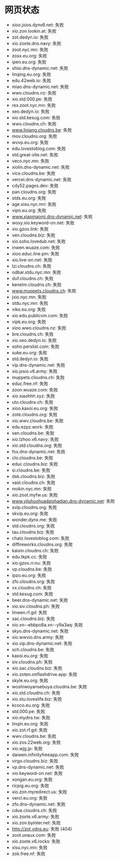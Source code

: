 # 网页状态
- xioo.jxios.dynv6.net: 失败
- xio.zon.lookin.at: 失败
- zot.dedyn.io: 失败
- xio.zoxte.dns.navy: 失败
- zoot.nyc.mn: 失败
- zosx.eu.org: 失败
- ipen.eu.org: 失败
- shisi.dns-dynamic.net: 失败
- linqing.eu.org: 失败
- edu.42web.io: 失败
- miao.dns-dynamic.net: 失败
- wwo.cloudns.nz: 失败
- xio.std.000.pe: 失败
- res.zoot.nyc.mn: 失败
- xeo.dedyn.io: 失败
- xio.std.kesug.com: 失败
- wwo.cloudns.ch: 失败
- www.liniang.cloudns.be: 失败
- mov.cloudns.org: 失败
- wvvp.eu.org: 失败
- edu.lovestoblog.com: 失败
- std.great-site.net: 失败
- veco.nyc.mn: 失败
- xiolin.dns-dynamic.net: 失败
- vice.cloudns.be: 失败
- vercel.dns-dynamic.net: 失败
- cdy52.pages.dev: 失败
- pan.cloudns.org: 失败
- stds.eu.org: 失败
- age.xisu.nyc.mn: 失败
- vipn.eu.org: 失败
- www.xiaomaomi.dns-dynamic.net: 失败
- woxy.xio.keyword-on.net: 失败
- xio.gzos.link: 失败
- ven.cloudns.biz: 失败
- xio.soho.lovedub.net: 失败
- inwen.wuaze.com: 失败
- xioo.educ.line.pm: 失败
- xio.live-on.net: 失败
- lzi.cloudns.ch: 失败
- odbar.stdu.nyc.mn: 失败
- duf.cloudns.ch: 失败
- kenelm.cloudns.ch: 失败
- www.muppets.cloudns.ch: 失败
- jxio.nyc.mn: 失败
- stdu.nyc.mn: 失败
- viko.eu.org: 失败
- xio.edu.publicvm.com: 失败
- vipk.eu.org: 失败
- xioo.wwo.cloudns.nz: 失败
- bre.cloudns.ch: 失败
- xio.xeo.dedyn.io: 失败
- soho.perslist.com: 失败
- suke.eu.org: 失败
- std.dedyn.io: 失败
- vip.dns-dynamic.net: 失败
- xio.jxsio.v6.army: 失败
- muppets.cloudns.ch: 失败
- educ.free.nf: 失败
- zoon.wuaze.com: 失败
- xio.xiaohhh.xyz: 失败
- uto.cloudns.ch: 失败
- xioo.kaxoi.eu.org: 失败
- zote.cloudns.org: 失败
- xio.wwv.cloudns.be: 失败
- edu.ezpz.work: 失败
- sen.cloudns.be: 失败
- xio.lzhoo.v6.navy: 失败
- xio.std.cloudns.org: 失败
- fox.dns-dynamic.net: 失败
- clo.cloudns.be: 失败
- educ.cloudns.biz: 失败
- si.cloudns.be: 失败
- dsk.cloudns.biz: 失败
- vast.cloudns.ch: 失败
- mokin.nyc.mn: 失败
- xio.zoot.myfw.us: 失败
- www.yiluhuohuadaishadian.dns-dynamic.net: 失败
- svip.cloudns.org: 失败
- skvip.eu.org: 失败
- wonder.dynx.me: 失败
- std.cloudns.org: 失败
- tau.cloudns.biz: 失败
- chatz.lovestoblog.com: 失败
- diffireworks.cloudns.org: 失败
- kaixin.cloudns.ch: 失败
- edu.tkpk.cc: 失败
- xio.gzos.rr.nu: 失败
- vp.cloudns.be: 失败
- ipzo.eu.org: 失败
- zfo.cloudns.org: 失败
- vx.cloudns.ch: 失败
- std.kesug.com: 失败
- beer.dns-dynamic.net: 失败
- xio.siv.cloudns.ph: 失败
- linwen.rf.gd: 失败
- sac.cloudns.biz: 失败
- xio.xn--ebbpo8a.xn--y9a3aq: 失败
- skyo.dns-dynamic.net: 失败
- xio.wwvio.dns.army: 失败
- xio.vip.dns-dynamic.net: 失败
- sch.cloudns.be: 失败
- kaxoi.eu.org: 失败
- siv.cloudns.ph: 失败
- xio.sac.cloudns.biz: 失败
- xio.zoten.onflashdrive.app: 失败
- skyle.eu.org: 失败
- woshiwoyansebuya.cloudns.be: 失败
- xio.std.cloudns.ch: 失败
- xio.stu.loveslife.biz: 失败
- kcoco.eu.org: 失败
- std.000.pe: 失败
- xio.mydns.tw: 失败
- linqin.eu.org: 失败
- xio.zot.rf.gd: 失败
- wwv.cloudns.be: 失败
- xio.zos.22web.org: 失败
- xio.wjg.jp: 失败
- daiwen.infinityfreeapp.com: 失败
- virgo.cloudns.biz: 失败
- vp.dns-dynamic.net: 失败
- xio.keyword-on.net: 失败
- xongan.eu.org: 失败
- ricpig.eu.org: 失败
- xio.zon.myredirect.us: 失败
- vercl.eu.org: 失败
- zfo.dns-dynamic.net: 失败
- cdue.cloudns.ch: 失败
- xio.zoxte.v6.army: 失败
- xio.zon.byinter.net: 失败
- http://zot.ydns.eu: 失败 (404)
- zoot.unaux.com: 失败
- xio.zoxte.v6.rocks: 失败
- xisu.nyc.mn: 失败
- zok.free.nf: 失败
